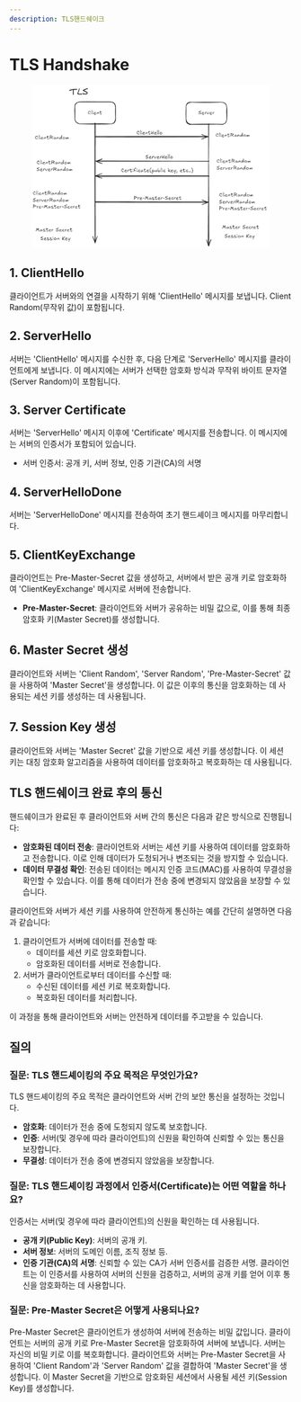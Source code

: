 ```yaml
---
description: TLS핸드쉐이크
---
```


# TLS Handshake

<figure><img src="../../.gitbook/assets/image (97).png" alt=""><figcaption></figcaption></figure>

## 1. ClientHello

클라이언트가 서버와의 연결을 시작하기 위해 'ClientHello' 메시지를 보냅니다. Client Random(무작위 값)이 포함됩니다.

## 2. ServerHello

서버는 'ClientHello' 메시지를 수신한 후, 다음 단계로 'ServerHello' 메시지를 클라이언트에게 보냅니다. 이 메시지에는 서버가 선택한 암호화 방식과 무작위 바이트 문자열(Server Random)이 포함됩니다.

## 3. Server Certificate

서버는 'ServerHello' 메시지 이후에 'Certificate' 메시지를 전송합니다. 이 메시지에는 서버의 인증서가 포함되어 있습니다.

* 서버 인증서: 공개 키, 서버 정보, 인증 기관(CA)의 서명

## 4. ServerHelloDone

서버는 'ServerHelloDone' 메시지를 전송하여 초기 핸드셰이크 메시지를 마무리합니다.

## 5. ClientKeyExchange

클라이언트는 Pre-Master-Secret 값을 생성하고, 서버에서 받은 공개 키로 암호화하여 'ClientKeyExchange' 메시지로 서버에 전송합니다.

* **Pre-Master-Secret**: 클라이언트와 서버가 공유하는 비밀 값으로, 이를 통해 최종 암호화 키(Master Secret)를 생성합니다.

## 6. Master Secret 생성

클라이언트와 서버는 'Client Random', 'Server Random', 'Pre-Master-Secret' 값을 사용하여 'Master Secret'을 생성합니다. 이 값은 이후의 통신을 암호화하는 데 사용되는 세션 키를 생성하는 데 사용됩니다.

## 7. Session Key 생성

클라이언트와 서버는 'Master Secret' 값을 기반으로 세션 키를 생성합니다. 이 세션 키는 대칭 암호화 알고리즘을 사용하여 데이터를 암호화하고 복호화하는 데 사용됩니다.



## TLS 핸드쉐이크 완료 후의 통신

핸드쉐이크가 완료된 후 클라이언트와 서버 간의 통신은 다음과 같은 방식으로 진행됩니다:

* **암호화된 데이터 전송**: 클라이언트와 서버는 세션 키를 사용하여 데이터를 암호화하고 전송합니다. 이로 인해 데이터가 도청되거나 변조되는 것을 방지할 수 있습니다.
* **데이터 무결성 확인**: 전송된 데이터는 메시지 인증 코드(MAC)를 사용하여 무결성을 확인할 수 있습니다. 이를 통해 데이터가 전송 중에 변경되지 않았음을 보장할 수 있습니다.

클라이언트와 서버가 세션 키를 사용하여 안전하게 통신하는 예를 간단히 설명하면 다음과 같습니다:

1. 클라이언트가 서버에 데이터를 전송할 때:
   * 데이터를 세션 키로 암호화합니다.
   * 암호화된 데이터를 서버로 전송합니다.
2. 서버가 클라이언트로부터 데이터를 수신할 때:
   * 수신된 데이터를 세션 키로 복호화합니다.
   * 복호화된 데이터를 처리합니다.

이 과정을 통해 클라이언트와 서버는 안전하게 데이터를 주고받을 수 있습니다.



## 질의

### **질문**: TLS 핸드셰이킹의 주요 목적은 무엇인가요?

TLS 핸드셰이킹의 주요 목적은 클라이언트와 서버 간의 보안 통신을 설정하는 것입니다.&#x20;

* **암호화**: 데이터가 전송 중에 도청되지 않도록 보호합니다.
* **인증**: 서버(및 경우에 따라 클라이언트)의 신원을 확인하여 신뢰할 수 있는 통신을 보장합니다.
* **무결성**: 데이터가 전송 중에 변경되지 않았음을 보장합니다.

### **질문**: TLS 핸드셰이킹 과정에서 인증서(Certificate)는 어떤 역할을 하나요?

인증서는 서버(및 경우에 따라 클라이언트)의 신원을 확인하는 데 사용됩니다.

* **공개 키(Public Key)**: 서버의 공개 키.
* **서버 정보**: 서버의 도메인 이름, 조직 정보 등.
* **인증 기관(CA)의 서명**: 신뢰할 수 있는 CA가 서버 인증서를 검증한 서명. 클라이언트는 이 인증서를 사용하여 서버의 신원을 검증하고, 서버의 공개 키를 얻어 이후 통신을 암호화하는 데 사용합니다.

### **질문**: Pre-Master Secret은 어떻게 사용되나요?

Pre-Master Secret은 클라이언트가 생성하여 서버에 전송하는 비밀 값입니다. 클라이언트는 서버의 공개 키로 Pre-Master Secret을 암호화하여 서버에 보냅니다. 서버는 자신의 비밀 키로 이를 복호화합니다. 클라이언트와 서버는 Pre-Master Secret을 사용하여 'Client Random'과 'Server Random' 값을 결합하여 'Master Secret'을 생성합니다. 이 Master Secret을 기반으로 암호화된 세션에서 사용될 세션 키(Session Key)를 생성합니다.
